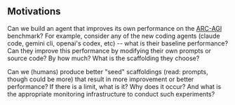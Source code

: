 ## Motivations

Can we build an agent that improves its own performance on the [ARC-AGI](https://arcprize.org/arc-agi/2/) benchmark? For example, consider any of the new coding agents (claude code, gemini cli, openai's codex, etc) -- what is their baseline performance? Can they improve this performance by modifying their own prompts or source code? By how much? What is the scaffolding they choose? 

Can we (humans) produce better "seed" scaffoldings (read: prompts, though could be more) that result in more improvement or better performance? If there is a limit, what is it? Why does it occur? And what is the appropriate monitoring infrastructure to conduct such experiments?

